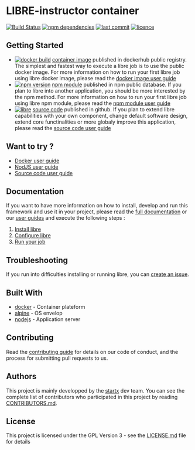 # LIBRE-instructor container

[![Build Status](https://travis-ci.org/startxfr/libre.svg?branch=v0.5.42)](https://travis-ci.org/startxfr/libre) [![npm dependencies](https://david-dm.org/startxfr/libre.svg)](https://www.npmjs.com/package/libre) [![last commit](https://img.shields.io/github/last-commit/startxfr/libre.svg)](https://github.com/startxfr/libre) [![licence](https://img.shields.io/github/license/startxfr/libre.svg)](https://github.com/startxfr/libre)

## Getting Started

- [![docker build](https://img.shields.io/docker/build/startx/libre.svg)](https://hub.docker.com/r/startx/libre/) [container image](https://hub.docker.com/r/startx/libre) published in dockerhub public registry. The simplest and fastest way to execute a libre job is to use the public docker image. For more information on how to run your first libre job using libre docker image, please read the [docker image user guide](https://github.com/startxfr/libre/tree/master/docs/guides/USE_docker.md)
- [![npm version](https://badge.fury.io/js/libre.svg)](https://www.npmjs.com/package/libre) [npm module](https://www.npmjs.com/package/libre) published in npm public database. If you plan to libre into another application, you should be more interested by the npm method. For more information on how to run your first libre job using libre npm module, please read the [npm module user guide](https://github.com/startxfr/libre/tree/master/docs/guides/USE_npm.md)
- [![libre](https://img.shields.io/badge/latest-v0.5.44-blue.svg)](https://github.com/startxfr/libre) [source code](https://github.com/startxfr/libre/tree/master) published in github. If you plan to extend libre capabilities with your own component, change default software design, extend core functinalities or more globaly improve this application, please read the [source code user guide](https://github.com/startxfr/libre/tree/master/docs/guides/USE_source.md)

## Want to try ?

- [Docker user guide](https://github.com/startxfr/libre/tree/v0.5.42/docs/guides/USE_docker.md)
- [NodJS user guide](https://github.com/startxfr/libre/tree/v0.5.42/docs/guides/USE_npm.md)
- [Source code user guide](https://github.com/startxfr/libre/tree/v0.5.42/docs/guides/USE_source.md)

## Documentation

If you want to have more information on how to install, develop and run this framework and use it in your project, please read the [full documentation](https://github.com/startxfr/libre/tree/v0.5.42/docs/README.md) or our [user guides](https://github.com/startxfr/libre/tree/v0.5.42/docs/guides/README.md) and execute the following steps :
1. [Install libre](https://github.com/startxfr/libre/tree/v0.5.42/docs/guides/1.Install.md)
2. [Configure libre](https://github.com/startxfr/libre/tree/v0.5.42/docs/guides/2.Configure.md)
3. [Run your job](https://github.com/startxfr/libre/tree/v0.5.42/docs/guides/3.Run.md)

## Troubleshooting

If you run into difficulties installing or running libre, you can [create an issue](https://github.com/startxfr/libre/issues/new).

## Built With

* [docker](https://www.docker.com/) - Container plateform
* [alpine](https://alpinelinux.org/) - OS envelop
* [nodejs](https://nodejs.org) - Application server

## Contributing

Read the [contributing guide](../../CONTRIBUTING.md) for details on our code of conduct, and the process for submitting pull requests to us.

## Authors

This project is mainly developped by the [startx](https://www.startx.fr) dev team. You can see the complete list of contributors who participated in this project by reading [CONTRIBUTORS.md](https://github.com/startxfr/libre/tree/v0.5.42/docs/CONTRIBUTORS.md).

## License

This project is licensed under the GPL Version 3 - see the [LICENSE.md](https://github.com/startxfr/libre/tree/0.5.42/docs/LICENSE.md) file for details
